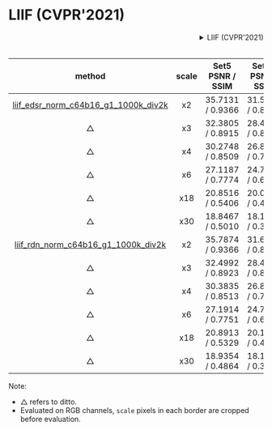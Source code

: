 # LIIF (CVPR'2021)

<!-- [ALGORITHM] -->

<details>
<summary align="right">LIIF (CVPR'2021)</summary>

```bibtex
@inproceedings{chen2021learning,
  title={Learning continuous image representation with local implicit image function},
  author={Chen, Yinbo and Liu, Sifei and Wang, Xiaolong},
  booktitle={Proceedings of the IEEE/CVF Conference on Computer Vision and Pattern Recognition},
  pages={8628--8638},
  year={2021}
}
```

</details>

<br/>

|                                                      method                                                      | scale | Set5<br>PSNR / SSIM | Set14<br>PSNR / SSIM | DIV2K <br>PSNR / SSIM |                                                                                                                           Download                                                                                                                            |
| :--------------------------------------------------------------------------------------------------------------: | :---: | :-----------------: | :------------------: | :-------------------: | :-----------------------------------------------------------------------------------------------------------------------------------------------------------------------------------------------------------------------------------------------------------: |
|     [liif_edsr_norm_c64b16_g1_1000k_div2k](/configs/restorers/liif/liif_edsr_norm_c64b16_g1_1000k_div2k.py)      |  x2   |  35.7131 / 0.9366   |   31.5579 / 0.8889   |   34.6647 / 0.9355    | [model](https://download.openmmlab.com/mmediting/restorers/liif/liif_edsr_norm_c64b16_g1_1000k_div2k_20210715-ab7ce3fc.pth) \| [log](https://download.openmmlab.com/mmediting/restorers/liif/liif_edsr_norm_c64b16_g1_1000k_div2k_20210715-ab7ce3fc.log.json) |
|                                                        △                                                         |  x3   |  32.3805 / 0.8915   |   28.4605 / 0.8039   |   30.9808 / 0.8724    |                                                                                                                               △                                                                                                                               |
|                                                        △                                                         |  x4   |  30.2748 / 0.8509   |   26.8415 / 0.7381   |   29.0245 / 0.8187    |                                                                                                                               △                                                                                                                               |
|                                                        △                                                         |  x6   |  27.1187 / 0.7774   |   24.7461 / 0.6444   |   26.7770 / 0.7425    |                                                                                                                               △                                                                                                                               |
|                                                        △                                                         |  x18  |  20.8516 / 0.5406   |   20.0096 / 0.4525   |   22.1987 / 0.5955    |                                                                                                                               △                                                                                                                               |
|                                                        △                                                         |  x30  |  18.8467 / 0.5010   |   18.1321 / 0.3963   |   20.5050 / 0.5577    |                                                                                                                               △                                                                                                                               |
|     [liif_rdn_norm_c64b16_g1_1000k_div2k](/configs/restorers/liif/liif_rdn_norm_x2-4_c64b16_g1_1000k_div2k.py)      |  x2   |  35.7874 / 0.9366   |   31.6866 / 0.8896   |   34.7548 / 0.9356    | [model](https://download.openmmlab.com/mmediting/restorers/liif/liif_rdn_norm_c64b16_g1_1000k_div2k_20210717-22d6fdc8.pth) \| [log](https://download.openmmlab.com/mmediting/restorers/liif/liif_rdn_norm_c64b16_g1_1000k_div2k_20210717-22d6fdc8.log.json) |
|                                                        △                                                         |  x3   |  32.4992 / 0.8923   |   28.4905 / 0.8037   |   31.0744 / 0.8731    |                                                                                                                               △                                                                                                                               |
|                                                        △                                                         |  x4   |  30.3835 / 0.8513   |   26.8734 / 0.7373   |   29.1101 / 0.8197    |                                                                                                                               △                                                                                                                               |
|                                                        △                                                         |  x6   |  27.1914 / 0.7751   |   24.7824 / 0.6434   |   26.8693 / 0.7437    |                                                                                                                               △                                                                                                                               |
|                                                        △                                                         |  x18  |  20.8913 / 0.5329   |   20.1077 / 0.4537   |   22.2972 / 0.5950    |                                                                                                                               △                                                                                                                               |
|                                                        △                                                         |  x30  |  18.9354 / 0.4864   |   18.1448 / 0.3942   |   20.5663 / 0.5560    |                                                                                                                               △                                                                                                                               |

Note:
*   △ refers to ditto.
*   Evaluated on RGB channels,  `scale` pixels in each border are cropped before evaluation.

